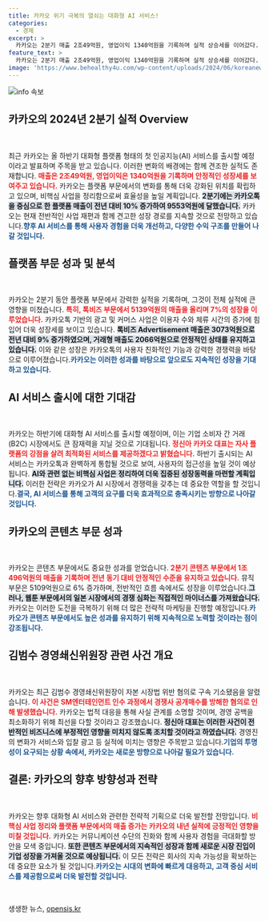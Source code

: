 ```yaml
---
title: 카카오 위기 극복의 열쇠는 대화형 AI 서비스!
categories:
  - 경제
excerpt: >
  카카오는 2분기 매출 2조49억원, 영업이익 1340억원을 기록하며 실적 상승세를 이어갔다. 하반기 AI 서비스 출시에 집중하고 비핵심 사업 정리도 예상되며, 창업자의 구속 기소로 경영 변화가 주목받고 있다.
feature_text: >
  카카오는 2분기 매출 2조49억원, 영업이익 1340억원을 기록하며 실적 상승세를 이어갔다. 하반기 AI 서비스 출시에 집중하고 비핵심 사업 정리도 예상되며, 창업자의 구속 기소로 경영 변화가 주목받고 있다.
image: 'https://www.behealthy4u.com/wp-content/uploads/2024/06/koreanews.jpg'
---
```


<p><img src="https://www.behealthy4u.com/wp-content/uploads/2024/06/koreanews.jpg" alt="info 속보" /></p>

<h2 data-ke-size="size26">카카오의 2024년 2분기 실적 Overview</h2>

<p data-ke-size="size16">&nbsp;</p>

<p>최근 카카오는 올 하반기 대화형 플랫폼 형태의 첫 인공지능(AI) 서비스를 출시할 예정이라고 발표하며 주목을 받고 있습니다. 이러한 변화의 배경에는 함께 견조한 실적도 존재합니다. <b><span style="color: #ee2323;">매출은 2조49억원, 영업이익은 1340억원을 기록하며 안정적인 성장세를 보여주고 있습니다.</span></b> 카카오는 플랫폼 부문에서의 변화를 통해 더욱 강화된 위치를 확립하고 있으며, 비핵심 사업을 정리함으로써 효율성을 높일 계획입니다. <b><span style="background-color: #21538527;">2분기에는 카카오톡을 중심으로 한 플랫폼 매출이 전년 대비 10% 증가하여 9553억원에 달했습니다.</span></b> 카카오는 현재 전반적인 사업 재편과 함께 견고한 성장 경로를 지속할 것으로 전망하고 있습니다.<b><span style="color: #1a5490;">향후 AI 서비스를 통해 사용자 경험을 더욱 개선하고, 다양한 수익 구조를 만들어 나갈 것입니다.</span></b></p>

<h2 data-ke-size="size26">플랫폼 부문 성과 및 분석</h2>

<p data-ke-size="size16">&nbsp;</p>

<p>카카오는 2분기 동안 플랫폼 부문에서 강력한 실적을 기록하며, 그것이 전체 실적에 큰 영향을 미쳤습니다. <b><span style="color: #ee2323;">특히, 톡비즈 부문에서 5139억원의 매출을 올리며 7%의 성장을 이루었습니다.</span></b> 카카오톡 기반의 광고 및 커머스 사업은 이용자 수와 체류 시간의 증가에 힘입어 더욱 성장세를 보이고 있습니다. <b><span style="background-color: #21538527;">톡비즈 Advertisement 매출은 3073억원으로 전년 대비 9% 증가하였으며, 거래형 매출도 2066억원으로 안정적인 상태를 유지하고 있습니다.</span></b> 이와 같은 성장은 카카오톡의 사용자 친화적인 기능과 강력한 경쟁력을 바탕으로 이루어졌습니다.<b><span style="color: #1a5490;">카카오는 이러한 성과를 바탕으로 앞으로도 지속적인 성장을 기대하고 있습니다.</span></b></p>

<h2 data-ke-size="size26">AI 서비스 출시에 대한 기대감</h2>

<p data-ke-size="size16">&nbsp;</p>

<p>카카오는 하반기에 대화형 AI 서비스를 출시할 예정이며, 이는 기업 소비자 간 거래(B2C) 시장에서도 큰 잠재력을 지닐 것으로 기대됩니다. <b><span style="color: #ee2323;">정신아 카카오 대표는 자사 플랫폼의 강점을 살려 최적화된 서비스를 제공하겠다고 밝혔습니다.</span></b> 하반기 출시되는 AI 서비스는 카카오톡과 완벽하게 통합될 것으로 보여, 사용자의 접근성을 높일 것이 예상됩니다. <b><span style="background-color: #21538527;">AI와 관련 없는 비핵심 사업은 정리하여 더욱 집중된 성장동력을 마련할 계획입니다.</span></b> 이러한 전략은 카카오가 AI 시장에서 경쟁력을 갖추는 데 중요한 역할을 할 것입니다.<b><span style="color: #1a5490;">결국, AI 서비스를 통해 고객의 요구를 더욱 효과적으로 충족시키는 방향으로 나아갈 것입니다.</span></b></p>

<h2 data-ke-size="size26">카카오의 콘텐츠 부문 성과</h2>

<p data-ke-size="size16">&nbsp;</p>

<p>카카오는 콘텐츠 부문에서도 중요한 성과를 얻었습니다. <b><span style="color: #ee2323;">2분기 콘텐츠 부문에서 1조496억원의 매출을 기록하며 전년 동기 대비 안정적인 수준을 유지하고 있습니다.</span></b> 뮤직 부문은 5109억원으로 6% 증가하며, 전반적인 흐름 속에서도 성장을 이루었습니다.<b><span style="background-color: #21538527;">그러나, 웹툰 부문에서의 일본 시장에서의 경쟁 심화는 직접적인 마이너스를 가져왔습니다.</span></b> 카카오는 이러한 도전을 극복하기 위해 더 많은 전략적 마케팅을 진행할 예정입니다.<b><span style="color: #1a5490;">카카오가 콘텐츠 부문에서도 높은 성과를 유지하기 위해 지속적으로 노력할 것이라는 점이 강조됩니다.</span></b></p>

<h2 data-ke-size="size26">김범수 경영쇄신위원장 관련 사건 개요</h2>

<p data-ke-size="size16">&nbsp;</p>

<p>카카오는 최근 김범수 경영쇄신위원장이 자본 시장법 위반 혐의로 구속 기소됐음을 알렸습니다. <b><span style="color: #ee2323;">이 사건은 SM엔터테인먼트 인수 과정에서 경쟁사 공개매수를 방해한 혐의로 인해 발생했습니다.</span></b> 카카오는 법적 대응을 통해 사실 관계를 소명할 것이며, 경영 공백을 최소화하기 위해 최선을 다할 것이라고 강조했습니다. <b><span style="background-color: #21538527;">정신아 대표는 이러한 사건이 전반적인 비즈니스에 부정적인 영향을 미치지 않도록 조치할 것이라고 하였습니다.</span></b> 경영진의 변화가 서비스와 입찰 광고 등 실적에 미치는 영향은 주목받고 있습니다.<b><span style="color: #1a5490;">기업의 투명성이 요구되는 상황 속에서, 카카오는 새로운 방향으로 나아갈 필요가 있습니다.</span></b></p>

<h2 data-ke-size="size26">결론: 카카오의 향후 방향성과 전략</h2>

<p data-ke-size="size16">&nbsp;</p>

<p>카카오는 향후 대화형 AI 서비스와 관련한 전략적 기획으로 더욱 발전할 전망입니다. <b><span style="color: #ee2323;">비핵심 사업 정리와 플랫폼 부문에서의 매출 증가는 카카오의 내년 실적에 긍정적인 영향을 미칠 것입니다.</span></b> 카카오는 커뮤니케이션 수단의 진화와 함께 사용자 경험을 극대화할 방안을 모색 중입니다. <b><span style="background-color: #21538527;">또한 콘텐츠 부문에서의 지속적인 성장과 함께 새로운 시장 진입이 기업 성장을 가져올 것으로 예상됩니다.</span></b> 이 모든 전략은 회사의 지속 가능성을 확보하는 데 중요한 요소가 될 것입니다.<b><span style="color: #1a5490;">카카오는 시대의 변화에 빠르게 대응하고, 고객 중심 서비스를 제공함으로써 더욱 발전할 것입니다.</span></b></p>

<p data-ke-size="size16">&nbsp;</p>
생생한 뉴스, <a href="https://opensis.kr" rel="dofollow">opensis.kr</a>


